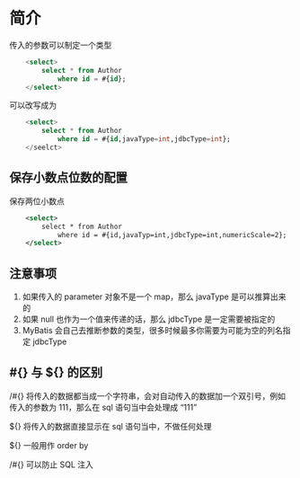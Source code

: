 # 简介

传入的参数可以制定一个类型

```SQL
    <select>
        select * from Author
            where id = #{id};
    </select>
```

可以改写成为

```SQL
    <select>
        select * from Author
            where id = #{id,javaType=int,jdbcType=int};
    </seelct>
```

## 保存小数点位数的配置

保存两位小数点

```xml
    <select>
        select * from Author
            where id = #{id,javaTyp=int,jdbcType=int,numericScale=2};
    </select>
```

## 注意事项

1. 如果传入的 parameter 对象不是一个 map，那么 javaType 是可以推算出来的
2. 如果 null 也作为一个值来传递的话，那么 jdbcType 是一定需要被指定的
3. MyBatis 会自己去推断参数的类型，很多时候最多你需要为可能为空的列名指定 jdbcType

## #{} 与 ${} 的区别

/#{} 将传入的数据都当成一个字符串，会对自动传入的数据加一个双引号，例如传入的参数为 111，那么在 sql 语句当中会处理成 “111”

${} 将传入的数据直接显示在 sql 语句当中，不做任何处理

${} 一般用作 order by

/#{} 可以防止 SQL 注入
